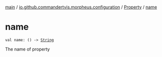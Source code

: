 [main](../../index.md) / [io.github.commandertvis.morpheus.configuration](../index.md) / [Property](index.md) / [name](./name.md)

# name

`val name: () -> `[`String`](https://kotlinlang.org/api/latest/jvm/stdlib/kotlin/-string/index.html)

The name of property

